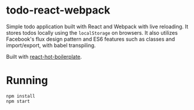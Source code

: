 # todo-react-webpack
Simple todo application built with React and Webpack with live reloading. It stores todos locally using the `localStorage` on browsers. It also utilizes Facebook's flux design pattern and ES6 features such as classes and import/export, with babel transpiling.

Built with [react-hot-boilerplate](https://github.com/gaearon/react-hot-boilerplate).

# Running
```
npm install
npm start
```
